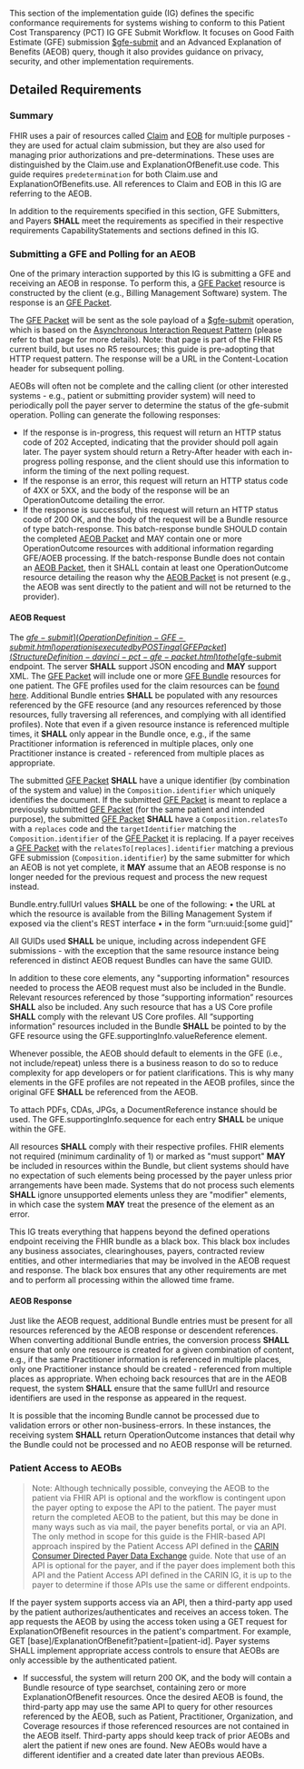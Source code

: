 This section of the implementation guide (IG) defines the specific conformance requirements for systems wishing to conform to this Patient Cost Transparency (PCT) IG GFE Submit Workflow. It focuses on Good Faith Estimate (GFE) submission [$gfe-submit](OperationDefinition-GFE-submit.html) and an Advanced Explanation of Benefits (AEOB) query, though it also provides guidance on privacy, security, and other implementation requirements.

## Detailed Requirements

### Summary
FHIR uses a pair of resources called [Claim](https://www.hl7.org/fhir/claim.html) and [EOB](http://www.hl7.org/fhir/explanationofbenefit.html) for multiple purposes - they are used for actual claim submission, but they are also used for managing prior authorizations and pre-determinations. These uses are distinguished by the Claim.use and ExplanationOfBenefit.use code. This guide requires `predetermination` for both Claim.use and ExplanationOfBenefits.use. All references to Claim and EOB in this IG are referring to the AEOB.

In addition to the requirements specified in this section, GFE Submitters, and Payers **SHALL** meet the requirements as specified in their respective requirements CapabilityStatements and sections defined in this IG.

### Submitting a GFE and Polling for an AEOB

One of the primary interaction supported by this IG is submitting a GFE and receiving an AEOB in response. To perform this, a [GFE Packet](StructureDefinition-davinci-pct-gfe-packet.html) resource is constructed by the client (e.g., Billing Management Software) system. The response is an [GFE Packet](StructureDefinition-davinci-pct-gfe-packet.html).

The [GFE Packet](StructureDefinition-davinci-pct-gfe-packet.html) will be sent as the sole payload of a [$gfe-submit](OperationDefinition-GFE-submit.html) operation, which is based on the [Asynchronous Interaction Request Pattern](https://hl7.org/fhir/R5/async-bundle.html) (please refer to that page  for more details). Note: that page is part of the FHIR R5 current build, but uses no R5 resources; this guide is pre-adopting that HTTP request pattern. The response will be a URL in the Content-Location header for subsequent polling. 

AEOBs will often not be complete and the calling client (or other interested systems - e.g., patient or submitting provider system) will need to periodically poll the payer server to determine the status of the gfe-submit operation. Polling can generate the following responses:

  * If the response is in-progress, this request will return an HTTP status code of 202 Accepted, indicating that the provider should poll again later. The payer system should return a Retry-After header with each in-progress polling response, and the client should use this information to inform the timing of the next polling request. 
  * If the response is an error, this request will return an HTTP status code of 4XX or 5XX, and the body of the response will be an OperationOutcome detailing the error. 
  * If the response is successful, this request will return an HTTP status code of 200 OK, and the body of the request will be a Bundle resource of type batch-response. This batch-response bundle SHOULD contain the completed [AEOB Packet](StructureDefinition-davinci-pct-aeob-packet.html) and MAY contain one or more OperationOutcome resources with additional information regarding GFE/AOEB processing. If the batch-response Bundle does not contain an [AEOB Packet](StructureDefinition-davinci-pct-aeob-packet.html), then it SHALL contain at least one OperationOutcome resource detailing the reason why the [AEOB Packet](StructureDefinition-davinci-pct-aeob-packet.html) is not present (e.g., the AEOB was sent directly to the patient and will not be returned to the provider). 


#### AEOB Request
The [$gfe-submit](OperationDefinition-GFE-submit.html) operation is executed by POSTing a [GFE Packet](StructureDefinition-davinci-pct-gfe-packet.html) to the [$gfe-submit](OperationDefinition-GFE-submit.html) endpoint. The server **SHALL** support JSON encoding and **MAY** support XML. The [GFE Packet](StructureDefinition-davinci-pct-gfe-packet.html) will include one or more [GFE Bundle](StructureDefinition-davinci-pct-gfe-bundle.html) resources for one patient. The GFE profiles used for the claim resources can be [found here](artifacts.html#structures-gfe-resource-profiles). Additional Bundle entries **SHALL** be populated with any resources referenced by the GFE resource (and any resources referenced by those resources, fully traversing all references, and complying with all identified profiles). Note that even if a given resource instance is referenced multiple times, it **SHALL** only appear in the Bundle once,  e.g., if the same Practitioner information is referenced in multiple places, only one Practitioner instance is created - referenced from multiple places as appropriate.

The submitted [GFE Packet](StructureDefinition-davinci-pct-gfe-packet.html) **SHALL** have a unique identifier (by combination of the system and value) in the `Composition.identifier` which uniquely identifies the document. If the submitted [GFE Packet](StructureDefinition-davinci-pct-gfe-packet.html) is meant to replace a previously submitted [GFE Packet](StructureDefinition-davinci-pct-gfe-packet.html) (for the same patient and intended purpose), the submitted [GFE Packet](StructureDefinition-davinci-pct-gfe-packet.html) **SHALL** have a `Composition.relatesTo` with a `replaces` code and the `targetIdentifier` matching the `Composition.identifier` of the [GFE Packet](StructureDefinition-davinci-pct-gfe-packet.html) it is replacing. If a payer receives a [GFE Packet](StructureDefinition-davinci-pct-gfe-packet.html) with the `relatesTo[replaces].identifier` matching a previous GFE submission (`Composition.identifier`) by the same submitter for which an AEOB is not yet complete, it **MAY** assume that an AEOB response is no longer needed for the previous request and process the new request instead.

Bundle.entry.fullUrl values **SHALL** be one of the following:
• the URL at which the resource is available from the Billing Management System if exposed via the client's REST interface 
• in the form “urn:uuid:[some guid]” 

All GUIDs  used **SHALL** be unique, including across independent GFE submissions - with the exception that the same resource instance being referenced in distinct AEOB request Bundles can have the same GUID.

In addition to these core elements, any "supporting information" resources needed to process the AEOB request must also be included in the Bundle. Relevant resources referenced by those “supporting information” resources **SHALL** also be included. Any such resource that has a US Core profile **SHALL** comply with the relevant US Core profiles. All “supporting information” resources included in the Bundle **SHALL** be pointed to by the GFE resource using the GFE.supportingInfo.valueReference element.

Whenever possible, the AEOB should default to elements in the GFE (i.e., not include/repeat) unless there is a business reason to do so to reduce complexity for app developers or for patient clarifications. This is why many elements in the GFE profiles are not repeated in the AEOB profiles, since the original GFE **SHALL** be referenced from the AEOB. 

To attach PDFs, CDAs, JPGs, a DocumentReference instance should be used. The GFE.supportingInfo.sequence for each entry **SHALL** be unique within the GFE.

All resources **SHALL** comply with their respective profiles. FHIR elements not required (minimum cardinality of 1) or marked as "must support" **MAY** be included in resources within the Bundle, but client systems should have no expectation of such elements being processed by the payer unless prior arrangements have been made. Systems that do not process such elements **SHALL** ignore unsupported elements unless they are "modifier" elements, in which case the system **MAY** treat the presence of the element as an error.

This IG treats everything that happens beyond the defined operations endpoint receiving the FHIR bundle as a black box. This black box includes any business associates, clearinghouses,  payers, contracted review entities, and other intermediaries that may be involved in the AEOB request and response. The black box ensures that any other requirements are met and to perform all processing within the allowed time frame.

#### AEOB Response
Just like the AEOB request, additional Bundle entries must be present for all resources referenced by the AEOB response  or descendent references. When converting additional Bundle entries, the conversion process **SHALL** ensure that only one resource is created for a given combination of content, e.g., if the same Practitioner information is referenced in multiple places, only one Practitioner instance should be created - referenced from multiple places as appropriate. When echoing back resources that are in the AEOB request, the system **SHALL** ensure that the same fullUrl and resource identifiers are used in the response as appeared in the request.

It is possible that the incoming Bundle cannot be processed due to validation errors or other non-business-errors. In these instances, the receiving system **SHALL** return OperationOutcome instances that detail why the Bundle could not be processed and no AEOB response will be returned.


### Patient Access to AEOBs

> Note: Although technically possible, conveying the AEOB to the patient via FHIR API is optional and the workflow is contingent upon the payer opting to expose the API to the patient. The payer must return the completed AEOB to the patient, but this may be done in many ways such as via mail, the payer benefits portal, or via an API. The only method in scope for this guide is the FHIR-based API approach inspired by the Patient Access API defined in the [CARIN Consumer Directed Payer Data Exchange](https://build.fhir.org/ig/HL7/carin-bb/Use_Case.html#use-case---consumer-access-to-their-claims-data) guide. Note that use of an API is optional for the payer, and if the payer does implement both this API and the Patient Access API defined in the CARIN IG, it is up to the payer to determine if those APIs use the same or different endpoints. 

If the payer system supports access via an API, then a third-party app used by the patient authorizes/authenticates  and receives an access token. The app requests the AEOB by using the access token using a GET request for ExplanationOfBenefit resources in the patient's compartment. For example, GET [base]/ExplanationOfBenefit?patient=[patient-id]. Payer systems SHALL implement appropriate access controls to ensure that AEOBs are only accessible by the authenticated patient. 
  * If successful, the system will return 200 OK, and the body will contain a Bundle resource of type searchset, containing zero or more ExplanationOfBenefit resources. Once the desired AEOB is found, the third-party app may use the same API to query for other resources referenced by the AEOB, such as Patient, Practitioner, Organization, and Coverage resources if those referenced resources are not contained in the AEOB itself. Third-party apps should keep track of prior AEOBs and alert the patient if new ones are found. New AEOBs would have a different identifier and a created date later than previous AEOBs. 
